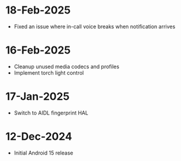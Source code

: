 # 18-Feb-2025
- Fixed an issue where in-call voice breaks when notification arrives

# 16-Feb-2025
- Cleanup unused media codecs and profiles
- Implement torch light control

# 17-Jan-2025
- Switch to AIDL fingerprint HAL

# 12-Dec-2024
- Initial Android 15 release
